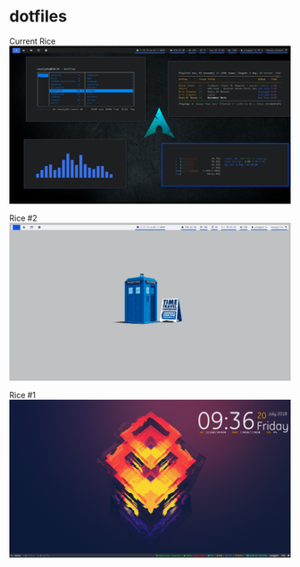 # dotfiles


Current Rice
![Rice](https://github.com/mojoman11/dotfiles/blob/master/scrot3.png)

Rice #2
![Rice](https://github.com/mojoman11/dotfiles/blob/master/scrot2.png)

Rice #1
![Rice](https://github.com/mojoman11/dotfiles/blob/master/scrot1.jpeg)
